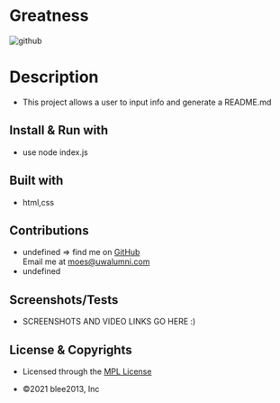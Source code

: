 # Greatness 
![github](https://img.shields.io/badge/License-MPL-blue)

# Description
* This project allows a user to input info and generate a README.md

## Install & Run with
* use node index.js 

## Built with
* html,css

## Contributions 
* undefined => find me on [GitHub](https://github.com/blee2013)  
Email me at moes@uwalumni.com
* undefined
  
## Screenshots/Tests 
  * SCREENSHOTS AND VIDEO LINKS GO HERE :)
## License & Copyrights 
  * Licensed through the [MPL License]('LICENSE')

* ©️2021 blee2013, Inc
  